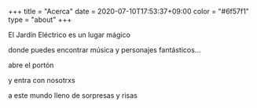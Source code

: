 +++
title = "Acerca"
date = 2020-07-10T17:53:37+09:00
color = "#6f57f1"
type = "about"
+++

El Jardín Eléctrico es un lugar mágico

donde puedes encontrar música y personajes fantásticos...

abre el portón

y entra con nosotrxs

a este mundo lleno de sorpresas y risas
